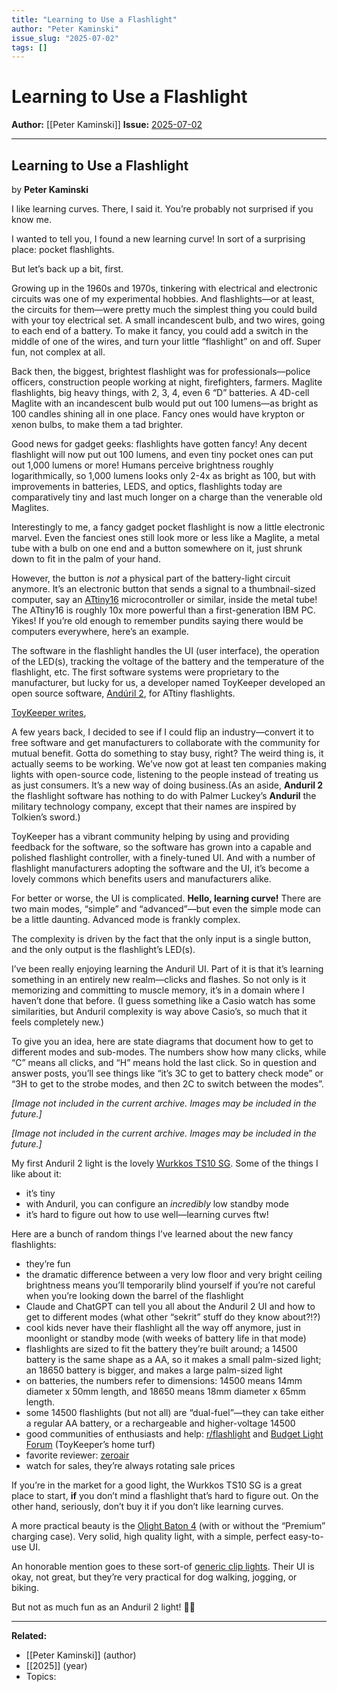 ```yaml
---
title: "Learning to Use a Flashlight"
author: "Peter Kaminski"
issue_slug: "2025-07-02"
tags: []
---
```


# Learning to Use a Flashlight

**Author:** [[Peter Kaminski]]
**Issue:** [2025-07-02](https://plex.collectivesensecommons.org/2025-07-02/)

---

## Learning to Use a Flashlight
by **Peter Kaminski**

I like learning curves. There, I said it. You’re probably not surprised if you know me.

I wanted to tell you, I found a new learning curve! In sort of a surprising place: pocket flashlights.

But let’s back up a bit, first.

Growing up in the 1960s and 1970s, tinkering with electrical and electronic circuits was one of my experimental hobbies. And flashlights—or at least, the circuits for them—were pretty much the simplest thing you could build with your toy electrical set. A small incandescent bulb, and two wires, going to each end of a battery. To make it fancy, you could add a switch in the middle of one of the wires, and turn your little “flashlight” on and off. Super fun, not complex at all.

Back then, the biggest, brightest flashlight was for professionals—police officers, construction people working at night, firefighters, farmers. Maglite flashlights, big heavy things, with 2, 3, 4, even 6 “D” batteries. A 4D-cell Maglite with an incandescent bulb would put out 100 lumens—as bright as 100 candles shining all in one place. Fancy ones would have krypton or xenon bulbs, to make them a tad brighter.

Good news for gadget geeks: flashlights have gotten fancy! Any decent flashlight will now put out 100 lumens, and even tiny pocket ones can put out 1,000 lumens or more! Humans perceive brightness roughly logarithmically, so 1,000 lumens looks only 2-4x as bright as 100, but with improvements in batteries, LEDS, and optics, flashlights today are comparatively tiny and last much longer on a charge than the venerable old Maglites.

Interestingly to me, a fancy gadget pocket flashlight is now a little electronic marvel. Even the fanciest ones still look more or less like a Maglite, a metal tube with a bulb on one end and a button somewhere on it, just shrunk down to fit in the palm of your hand.

However, the button is *not* a physical part of the battery-light circuit anymore. It’s an electronic button that sends a signal to a thumbnail-sized computer, say an [ATtiny16](https://www.microchip.com/en-us/product/attiny1616) microcontroller or similar, inside the metal tube! The ATtiny16 is roughly 10x more powerful than a first-generation IBM PC. Yikes! If you’re old enough to remember pundits saying there would be computers everywhere, here’s an example.

The software in the flashlight handles the UI (user interface), the operation of the LED(s), tracking the voltage of the battery and the temperature of the flashlight, etc. The first software systems were proprietary to the manufacturer, but lucky for us, a developer named ToyKeeper developed an open source software, [Andúril 2](https://github.com/ToyKeeper/anduril), for ATtiny flashlights.

[ToyKeeper writes](https://www.patreon.com/toykeeper/about),

A few years back, I decided to see if I could flip an industry—convert it to free software and get manufacturers to collaborate with the community for mutual benefit. Gotta do something to stay busy, right? The weird thing is, it actually seems to be working. We’ve now got at least ten companies making lights with open-source code, listening to the people instead of treating us as just consumers. It’s a new way of doing business.(As an aside, **Anduril 2** the flashlight software has nothing to do with Palmer Luckey’s **Anduril** the military technology company, except that their names are inspired by Tolkien’s sword.)

ToyKeeper has a vibrant community helping by using and providing feedback for the software, so the software has grown into a capable and polished flashlight controller, with a finely-tuned UI. And with a number of flashlight manufacturers adopting the software and the UI, it’s become a lovely commons which benefits users and manufacturers alike.

For better or worse, the UI is complicated. **Hello, learning curve!** There are two main modes, “simple” and “advanced”—but even the simple mode can be a little daunting. Advanced mode is frankly complex.

The complexity is driven by the fact that the only input is a single button, and the only output is the flashlight’s LED(s).

I’ve been really enjoying learning the Anduril UI. Part of it is that it’s learning something in an entirely new realm—clicks and flashes. So not only is it memorizing and committing to muscle memory, it’s in a domain where I haven’t done that before. (I guess something like a Casio watch has some similarities, but Anduril complexity is way above Casio’s, so much that it feels completely new.)

To give you an idea, here are state diagrams that document how to get to different modes and sub-modes. The numbers show how many clicks, while “C” means all clicks, and “H” means hold the last click. So in question and answer posts, you’ll see things like “it’s 3C to get to battery check mode” or “3H to get to the strobe modes, and then 2C to switch between the modes”.

*[Image not included in the current archive. Images may be included in the future.]*

*[Image not included in the current archive. Images may be included in the future.]*

My first Anduril 2 light is the lovely [Wurkkos TS10 SG](https://wurkkos.com/collections/ts10-famliy). Some of the things I like about it:

- it’s tiny
- with Anduril, you can configure an *incredibly* low standby mode
- it’s hard to figure out how to use well—learning curves ftw!

Here are a bunch of random things I’ve learned about the new fancy flashlights:

- they’re fun
- the dramatic difference between a very low floor and very bright ceiling brightness means you’ll temporarily blind yourself if you’re not careful when you’re looking down the barrel of the flashlight
- Claude and ChatGPT can tell you all about the Anduril 2 UI and how to get to different modes (what other “sekrit” stuff do they know about?!?)
- cool kids never have their flashlight all the way off anymore, just in moonlight or standby mode (with weeks of battery life in that mode)
- flashlights are sized to fit the battery they’re built around; a 14500 battery is the same shape as a AA, so it makes a small palm-sized light; an 18650 battery is bigger, and makes a large palm-sized light
- on batteries, the numbers refer to dimensions: 14500 means 14mm diameter x 50mm length, and 18650 means 18mm diameter x 65mm length.
- some 14500 flashlights (but not all) are “dual-fuel”—they can take either a regular AA battery, or a rechargeable and higher-voltage 14500
- good communities of enthusiasts and help: [r/flashlight](https://reddit.com/r/flashlight) and [Budget Light Forum](https://budgetlightforum.com/) (ToyKeeper’s home turf)
- favorite reviewer: [zeroair](https://zeroair.org/)
- watch for sales, they’re always rotating sale prices

If you’re in the market for a good light, the Wurkkos TS10 SG is a great place to start, **if** you don’t mind a flashlight that’s hard to figure out. On the other hand, seriously, don’t buy it if you don’t like learning curves.

A more practical beauty is the [Olight Baton 4](https://www.olight.com/store/baton-4-powerful-edc-flashlight) (with or without the “Premium” charging case). Very solid, high quality light, with a simple, perfect easy-to-use UI.

An honorable mention goes to these sort-of [generic clip lights](https://www.amazon.com/dp/B0DFWD4C5R). Their UI is okay, not great, but they’re very practical for dog walking, jogging, or biking. 

But not as much fun as an Anduril 2 light! 🙂🔦

---

**Related:**
- [[Peter Kaminski]] (author)
- [[2025]] (year)
- Topics: 

